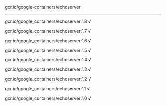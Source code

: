 gcr.io/google-containers/echoserver 

----
gcr.io/google_containers/echoserver:1.8 √

gcr.io/google_containers/echoserver:1.7 √

gcr.io/google_containers/echoserver:1.6 √

gcr.io/google_containers/echoserver:1.5 √

gcr.io/google_containers/echoserver:1.4 √

gcr.io/google_containers/echoserver:1.3 √

gcr.io/google_containers/echoserver:1.2 √

gcr.io/google_containers/echoserver:1.1 √

gcr.io/google_containers/echoserver:1.0 √


